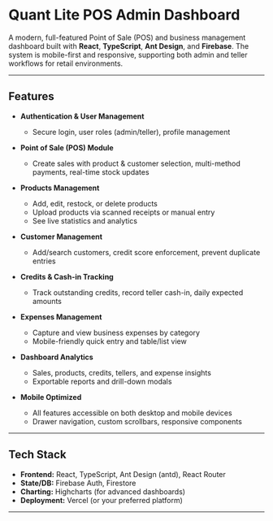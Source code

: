 # Quant Lite POS Admin Dashboard

A modern, full-featured Point of Sale (POS) and business management dashboard built with **React**, **TypeScript**, **Ant Design**, and **Firebase**. The system is mobile-first and responsive, supporting both admin and teller workflows for retail environments.

---

## Features

- **Authentication & User Management**  
  - Secure login, user roles (admin/teller), profile management

- **Point of Sale (POS) Module**  
  - Create sales with product & customer selection, multi-method payments, real-time stock updates

- **Products Management**  
  - Add, edit, restock, or delete products  
  - Upload products via scanned receipts or manual entry  
  - See live statistics and analytics

- **Customer Management**  
  - Add/search customers, credit score enforcement, prevent duplicate entries

- **Credits & Cash-in Tracking**  
  - Track outstanding credits, record teller cash-in, daily expected amounts

- **Expenses Management**  
  - Capture and view business expenses by category  
  - Mobile-friendly quick entry and table/list view

- **Dashboard Analytics**  
  - Sales, products, credits, tellers, and expense insights  
  - Exportable reports and drill-down modals

- **Mobile Optimized**  
  - All features accessible on both desktop and mobile devices  
  - Drawer navigation, custom scrollbars, responsive components

---

## Tech Stack

- **Frontend:** React, TypeScript, Ant Design (antd), React Router
- **State/DB:** Firebase Auth, Firestore
- **Charting:** Highcharts (for advanced dashboards)
- **Deployment:** Vercel (or your preferred platform)

---

